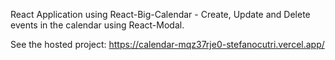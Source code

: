 React Application using React-Big-Calendar - Create, Update and Delete events in the calendar using React-Modal.

See the hosted project: https://calendar-mqz37rje0-stefanocutri.vercel.app/
